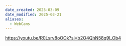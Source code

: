 ```yaml
---
date_created: 2025-03-09
date_modified: 2025-03-21
aliases:
  - WebCams
---
```



https://youtu.be/R0Lsrv8oOOk?si=b2O4QhN58q9I_Ob4